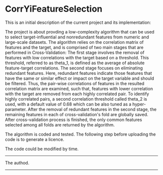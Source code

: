 # CorrYiFeatureSelection

This is an initial description of the current project and its implementation:

The project is about provding a low-complexity algorithm that can be used to select target-influential and nonredundant features from numeric and large-scale datasets.
The algorithm relies on the correlation matrix of features and the target, and is comprised of two main stages that are performed in Cross-Validation:
The first stage involves the removal of features with low correlations with the target based on a threshold. This threshold, referred to as theta_1, is defined as the average of absolute feature-target correlations.
The second stage focuses on eliminating redundant features. Here, redundant features indicate those features that have the same or similar effect or impact on the target variable and should be filtered. 
Thus, the pair-wise correlations of features in the resulted correlation matrix are examined, such that, features with lower correlation with the target are removed from each highly correlated pair.
To identify highly correlated pairs, a second correlation threshold called theta_2 is used, with a default value of 0.68 which can be also tuned as a hyper-parameter. 
After the removal of redundant features in the second stage, the remaining features in each of cross-validation's fold are globally saved.
After cross-validation process is finished, the only common features selected among all folds are returned by the algorithm. 

The algorithm is coded and tested.
The following step before uploading the code is to generate a licence.

The code could be modified by time.

***********************
The authod.
***********************
